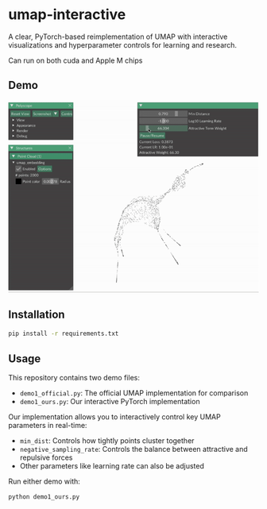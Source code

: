 # umap-interactive
A clear, PyTorch-based reimplementation of UMAP with interactive visualizations and hyperparameter controls for learning and research.

Can run on both cuda and Apple M chips

## Demo

![Demo](asset/demo.gif)

## Installation

```bash
pip install -r requirements.txt
```
## Usage

This repository contains two demo files:
- `demo1_official.py`: The official UMAP implementation for comparison
- `demo1_ours.py`: Our interactive PyTorch implementation

Our implementation allows you to interactively control key UMAP parameters in real-time:
- `min_dist`: Controls how tightly points cluster together
- `negative_sampling_rate`: Controls the balance between attractive and repulsive forces
- Other parameters like learning rate can also be adjusted

Run either demo with:

```bash
python demo1_ours.py
```



